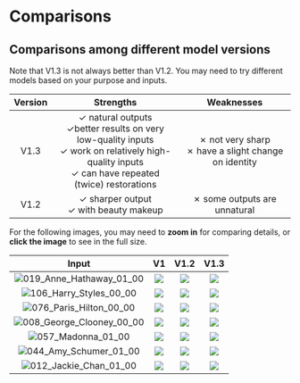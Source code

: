 # Comparisons

## Comparisons among different model versions

Note that V1.3 is not always better than V1.2. You may need to try different models based on your purpose and inputs.

| Version | Strengths  | Weaknesses |
| :---: | :---:        |     :---:      |
|V1.3 |  ✓ natural outputs<br> ✓better results on very low-quality inputs <br> ✓ work on relatively high-quality inputs <br>✓ can have repeated (twice) restorations | ✗ not very sharp <br> ✗ have a slight change on identity |
|V1.2 |  ✓ sharper output <br> ✓ with beauty makeup | ✗ some outputs are unnatural|

For the following images, you may need to **zoom in** for comparing details, or **click the image** to see in the full size.

| Input | V1  | V1.2 | V1.3
| :---: | :---:        |     :---:      |  :---:      |
|![019_Anne_Hathaway_01_00](https://user-images.githubusercontent.com/17445847/153762146-96b25999-4ddd-42a5-a3fe-bb90565f4c4f.png)|  ![](https://user-images.githubusercontent.com/17445847/153762256-ef41e749-5a27-495c-8a9c-d8403be55869.png)  | ![](https://user-images.githubusercontent.com/17445847/153762297-d41582fc-6253-4e7e-a1ce-4dc237ae3bf3.png)   | ![](https://user-images.githubusercontent.com/17445847/153762215-e0535e94-b5ba-426e-97b5-35c00873604d.png)  |
| ![106_Harry_Styles_00_00](https://user-images.githubusercontent.com/17445847/153789040-632c0eda-c15a-43e9-a63c-9ead64f92d4a.png) | ![](https://user-images.githubusercontent.com/17445847/153789172-93cd4980-5318-4633-a07e-1c8f8064ff89.png) | ![](https://user-images.githubusercontent.com/17445847/153789185-f7b268a7-d1db-47b0-ae4a-335e5d657a18.png) | ![](https://user-images.githubusercontent.com/17445847/153789198-7c7f3bca-0ef0-4494-92f0-20aa6f7d7464.png)|
| ![076_Paris_Hilton_00_00](https://user-images.githubusercontent.com/17445847/153789607-86387770-9db8-441f-b08a-c9679b121b85.png) | ![](https://user-images.githubusercontent.com/17445847/153789619-e56b438a-78a0-425d-8f44-ec4692a43dda.png) | ![](https://user-images.githubusercontent.com/17445847/153789633-5b28f778-3b7f-4e08-8a1d-740ca6e82d8a.png) | ![](https://user-images.githubusercontent.com/17445847/153789645-bc623f21-b32d-4fc3-bfe9-61203407a180.png)|
| ![008_George_Clooney_00_00](https://user-images.githubusercontent.com/17445847/153790017-0c3ca94d-1c9d-4a0e-b539-ab12d4da98ff.png) | ![](https://user-images.githubusercontent.com/17445847/153790028-fb0d38ab-399d-4a30-8154-2dcd72ca90e8.png) | ![](https://user-images.githubusercontent.com/17445847/153790044-1ef68e34-6120-4439-a5d9-0b6cdbe9c3d0.png) | ![](https://user-images.githubusercontent.com/17445847/153790059-a8d3cece-8989-4e9a-9ffe-903e1690cfd6.png)|
| ![057_Madonna_01_00](https://user-images.githubusercontent.com/17445847/153790624-2d0751d0-8fb4-4806-be9d-71b833c2c226.png) | ![](https://user-images.githubusercontent.com/17445847/153790639-7eb870e5-26b2-41dc-b139-b698bb40e6e6.png) | ![](https://user-images.githubusercontent.com/17445847/153790651-86899b7a-a1b6-4242-9e8a-77b462004998.png) | ![](https://user-images.githubusercontent.com/17445847/153790655-c8f6c25b-9b4e-4633-b16f-c43da86cff8f.png)|
| ![044_Amy_Schumer_01_00](https://user-images.githubusercontent.com/17445847/153790811-3fb4fc46-5b4f-45fe-8fcb-a128de2bfa60.png) | ![](https://user-images.githubusercontent.com/17445847/153790817-d45aa4ff-bfc4-4163-b462-75eef9426fab.png) | ![](https://user-images.githubusercontent.com/17445847/153790824-5f93c3a0-fe5a-42f6-8b4b-5a5de8cd0ac3.png) | ![](https://user-images.githubusercontent.com/17445847/153790835-0edf9944-05c7-41c4-8581-4dc5ffc56c9d.png)|
| ![012_Jackie_Chan_01_00](https://user-images.githubusercontent.com/17445847/153791176-737b016a-e94f-4898-8db7-43e7762141c9.png) | ![](https://user-images.githubusercontent.com/17445847/153791183-2f25a723-56bf-4cd5-aafe-a35513a6d1c5.png) | ![](https://user-images.githubusercontent.com/17445847/153791194-93416cf9-2b58-4e70-b806-27e14c58d4fd.png) | ![](https://user-images.githubusercontent.com/17445847/153791202-aa98659c-b702-4bce-9c47-a2fa5eccc5ae.png)|

<!-- | ![]() | ![]() | ![]() | ![]()|  -->
